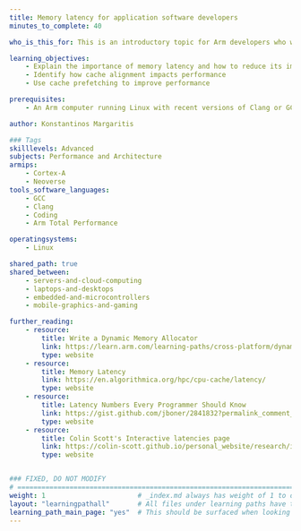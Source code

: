 ```yaml
---
title: Memory latency for application software developers
minutes_to_complete: 40

who_is_this_for: This is an introductory topic for Arm developers who want to learn about memory latency and cache usage in application programming. 

learning_objectives: 
    - Explain the importance of memory latency and how to reduce its impact
    - Identify how cache alignment impacts performance
    - Use cache prefetching to improve performance

prerequisites:
    - An Arm computer running Linux with recent versions of Clang or GCC installed.

author: Konstantinos Margaritis

### Tags
skilllevels: Advanced
subjects: Performance and Architecture
armips:
    - Cortex-A
    - Neoverse
tools_software_languages:
    - GCC
    - Clang
    - Coding
    - Arm Total Performance

operatingsystems:
    - Linux

shared_path: true
shared_between:
    - servers-and-cloud-computing
    - laptops-and-desktops
    - embedded-and-microcontrollers
    - mobile-graphics-and-gaming

further_reading:
    - resource:
        title: Write a Dynamic Memory Allocator
        link: https://learn.arm.com/learning-paths/cross-platform/dynamic-memory-allocator/
        type: website
    - resource:
        title: Memory Latency
        link: https://en.algorithmica.org/hpc/cpu-cache/latency/
        type: website
    - resource:
        title: Latency Numbers Every Programmer Should Know
        link: https://gist.github.com/jboner/2841832?permalink_comment_id=4123064#gistcomment-4123064
        type: website
    - resource:
        title: Colin Scott's Interactive latencies page
        link: https://colin-scott.github.io/personal_website/research/interactive_latency.html
        type: website


### FIXED, DO NOT MODIFY
# ================================================================================
weight: 1                       # _index.md always has weight of 1 to order correctly
layout: "learningpathall"       # All files under learning paths have this same wrapper
learning_path_main_page: "yes"  # This should be surfaced when looking for related content. Only set for _index.md of learning path content.
---
```

